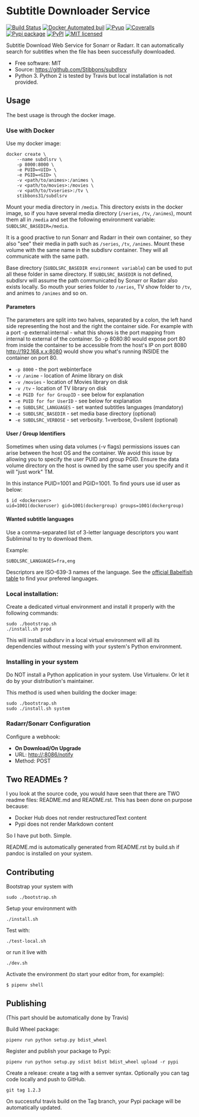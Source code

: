 <!--
!!!!!!!!!!!!!!!!!!!!!!!!!!!!!!!!!!!!!!!!!!!!!!!!!!!!!!!!!!!!!!!!!!!!!!!!!!!!!!!!!!!!!!!!!!!!!!!!!!!!
           This file is automatically generated by 'build.sh' if 'pandoc' is installed.

                                   Edit 'README.rst' instead !
!!!!!!!!!!!!!!!!!!!!!!!!!!!!!!!!!!!!!!!!!!!!!!!!!!!!!!!!!!!!!!!!!!!!!!!!!!!!!!!!!!!!!!!!!!!!!!!!!!!!
-->
Subtitle Downloader Service
===========================

[![Build
Status](https://travis-ci.org/Stibbons/subdlsrv.svg?branch=master)](https://travis-ci.org/Stibbons/subdlsrv)
[![Docker Automated
buil](https://img.shields.io/docker/build/stibbons31/subdlsrv.svg)](https://hub.docker.com/r/stibbons31/subdlsrv/builds/)
[![Pyup](https://pyup.io/repos/github/Stibbons/subdlsrv/shield.svg)](https://pyup.io/repos/github/Stibbons/subdlsrv/)
[![Coveralls](https://coveralls.io/repos/github/Stibbons/subdlsrv/badge.svg)](https://coveralls.io/github/Stibbons/subdlsrv)
[![Pypi
package](https://badge.fury.io/py/subdlsrv.svg)](https://pypi.python.org/pypi/subdlsrv/)
[![PyPI](https://img.shields.io/pypi/stibbons/subdlsrv.svg)](https://pypi.python.org/pypi/subdlsrv/)
[![MIT
licensed](https://img.shields.io/badge/license-MIT-blue.svg)](./LICENSE)

Subtitle Download Web Service for Sonarr or Radarr. It can automatically
search for subtitles when the file has been successfully downloaded.

-   Free software: MIT
-   Source: <https://github.com/Stibbons/subdlsrv>
-   Python 3. Python 2 is tested by Travis but local installation is not
    provided.

Usage
-----

The best usage is through the docker image.

### Use with Docker

Use my docker image:

    docker create \
        --name subdlsrv \
        -p 8000:8000 \
        -e PUID=<UID> \
        -e PGID=<GID> \
        -v <path/to/animes>:/animes \
        -v <path/to/movies>:/movies \
        -v <path/to/tvseries>:/tv \
        stibbons31/subdlsrv

Mount your media directory in `/media`. This directory exists in the
docker image, so if you have several media directory (`/series`, `/tv`,
`/animes`), mount them all in `/media` and set the following environment
variable: `SUBDLSRC_BASEDIR=/media`.

It is a good practive to run Sonarr and Radarr in their own container,
so they also "see" their media in path such as `/series`, `/tv`,
`/animes`. Mount these volume with the same name in the subdlsrv
container. They will all communicate with the same path.

Base directory (`SUBDLSRC_BASEDIR environment variable`) can be used to
put all these folder in same directory. If `SUBDLSRC_BASEDIR` is not
defined, subdlsrv will assume the path communicated by Sonarr or Radarr
also exists locally. So mouth your series folder to `/series`, TV show
folder to `/tv`, and animes to `/animes` and so on.

#### Parameters

The parameters are split into two halves, separated by a colon, the left
hand side representing the host and the right the container side. For
example with a port -p external:internal - what this shows is the port
mapping from internal to external of the container. So -p 8080:80 would
expose port 80 from inside the container to be accessible from the
host's IP on port 8080 <http://192.168.x.x:8080> would show you what's
running INSIDE the container on port 80.

-   `-p 8000` - the port webinterface
-   `-v /anime` - location of Anime library on disk
-   `-v /movies` - location of Movies library on disk
-   `-v /tv` - location of TV library on disk
-   `-e PGID for for GroupID` - see below for explanation
-   `-e PUID for for UserID` - see below for explanation
-   `-e SUBDLSRC_LANGUAGES` - set wanted subtitles languages (mandatory)
-   `-e SUBDLSRC_BASEDIR` - set media base directory (optional)
-   `-e SUBDLSRC_VERBOSE` - set verbosity. 1=verbose, 0=silent
    (optional)

#### User / Group Identifiers

Sometimes when using data volumes (-v flags) permissions issues can
arise between the host OS and the container. We avoid this issue by
allowing you to specify the user PUID and group PGID. Ensure the data
volume directory on the host is owned by the same user you specify and
it will "just work" TM.

In this instance PUID=1001 and PGID=1001. To find yours use id user as
below:

    $ id <dockeruser>
    uid=1001(dockeruser) gid=1001(dockergroup) groups=1001(dockergroup)

#### Wanted subtitle languages

Use a comma-separated list of 3-letter language descriptors you want
Subliminal to try to download them.

Example:

    SUBDLSRC_LANGUAGES=fra,eng

Descriptors are ISO-639-3 names of the language. See the [official
Babelfish
table](https://github.com/Diaoul/babelfish/blob/f403000dd63092cfaaae80be9f309fd85c7f20c9/babelfish/data/iso-639-3.tab)
to find your prefered languages.

### Local installation:

Create a dedicated virtual environment and install it properly with the
following commands:

    sudo ./bootstrap.sh
    ./install.sh prod

This will install subdlsrv in a local virtual environment will all its
dependencies without messing with your system's Python environment.

### Installing in your system

Do NOT install a Python application in your system. Use Virtualenv. Or
let it do by your distribution's maintainer.

This method is used when building the docker image:

    sudo ./bootstrap.sh
    sudo ./install.sh system

### Radarr/Sonarr Configuration

Configure a webhook:

-   **On Download/On Upgrade**
-   URL: <http://:8086/notify>
-   Method: POST

Two READMEs ?
-------------

I you look at the source code, you would have seen that there are TWO
readme files: README.md and README.rst. This has been done on purpose
because:

-   Docker Hub does not render restructuredText content
-   Pypi does not render Markdown content

So I have put both. Simple.

README.md is automatically generated from README.rst by build.sh if
pandoc is installed on your system.

Contributing
------------

Bootstrap your system with

    sudo ./bootstrap.sh

Setup your environment with

    ./install.sh

Test with:

    ./test-local.sh

or run it live with

    ./dev.sh

Activate the environment (to start your editor from, for example):

    $ pipenv shell

Publishing
----------

(This part should be automatically done by Travis)

Build Wheel package:

    pipenv run python setup.py bdist_wheel

Register and publish your package to Pypi:

    pipenv run python setup.py sdist bdist bdist_wheel upload -r pypi

Create a release: create a tag with a semver syntax. Optionally you can
tag code locally and push to GitHub.

    git tag 1.2.3

On successful travis build on the Tag branch, your Pypi package will be
automatically updated.
